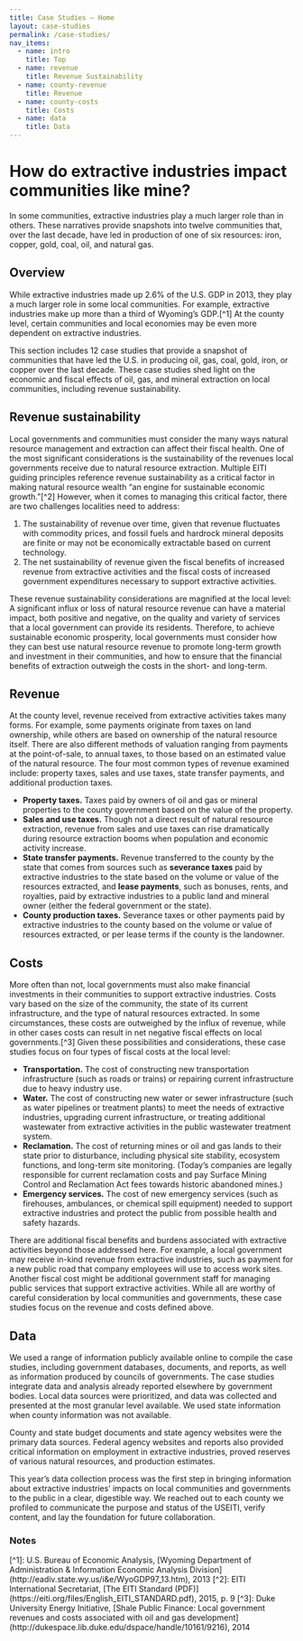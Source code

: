 ```yaml
---
title: Case Studies – Home
layout: case-studies
permalink: /case-studies/
nav_items:
  - name: intro
    title: Top
  - name: revenue
    title: Revenue Sustainability
  - name: county-revenue
    title: Revenue
  - name: county-costs
    title: Costs
  - name: data
    title: Data
---
```


<h1 class="case_studies_intro-heading">How do extractive industries impact communities like mine?</h1>

<p class="case_studies_intro-para">In some communities, extractive industries play a much larger role than in others. These narratives provide  snapshots into twelve communities that, over the last decade, have led in production of one of six resources: iron, copper, gold, coal, oil, and natural gas.</p>

<h2 class="h3"><a name="intro" class="case_studies_content-heading" data-nav-header="intro">Overview</a></h2>

While extractive industries made up 2.6% of the U.S. GDP in 2013, they play a much larger role in some local communities. For example, extractive industries make up more than a third of Wyoming’s GDP.[^1] At the county level, certain communities and local economies may be even more dependent on extractive industries.

This section includes 12 case studies that provide a snapshot of communities that have led the U.S. in producing oil, gas, coal, gold, iron, or copper over the last decade. These case studies shed light on the economic and fiscal effects of oil, gas, and mineral extraction on local communities, including revenue sustainability.

<h2 class="h3"><a name="revenue" class="case_studies_content-heading" data-nav-header="revenue">Revenue sustainability</a></h2>

Local governments and communities must consider the many ways natural resource management and extraction can affect their fiscal health. One of the most significant considerations is the sustainability of the revenues local governments receive due to natural resource extraction. Multiple EITI guiding principles reference revenue sustainability as a critical factor in making natural resource wealth &ldquo;an engine for sustainable economic growth.&rdquo;[^2] However, when it comes to managing this critical factor, there are two challenges localities need to address:

<ol class="list-decimal">
  <li>The sustainability of revenue over time, given that revenue fluctuates with commodity prices, and fossil fuels and hardrock mineral deposits are finite or may not be economically extractable based on current technology.</li>
  <li>The net sustainability of revenue given the fiscal benefits of increased revenue from extractive activities and the fiscal costs of increased government expenditures necessary to support extractive activities.
  </li>
</ol>

These revenue sustainability considerations are magnified at the local level: A significant influx or loss of natural resource revenue can have a material impact, both positive and negative, on the quality and variety of services that a local government can provide its residents. Therefore, to achieve sustainable economic prosperity, local governments must consider how they can best use natural resource revenue to promote long-term growth and investment in their communities, and how to ensure that the financial benefits of extraction outweigh the costs in the short- and long-term.

<h2 class="h3"><a name="county-revenue" class="case_studies_content-heading" data-nav-header="county-revenue">Revenue</a></h2>

At the county level, revenue received from extractive activities takes many forms. For example, some payments originate from taxes on land ownership, while others are based on ownership of the natural resource itself. There are also different methods of valuation ranging from payments at the point-of-sale, to annual taxes, to those based on an estimated value of the natural resource. The four most common types of revenue examined include: property taxes, sales and use taxes, state transfer payments, and additional production taxes.

* **Property taxes.** Taxes paid by owners of oil and gas or mineral properties to the county government based on the value of the property.
* **Sales and use taxes.** Though not a direct result of natural resource extraction, revenue from sales and use taxes can rise dramatically during resource extraction booms when population and economic activity increase.
* **State transfer payments.** Revenue transferred to the county by the state that comes from sources such as **severance taxes** paid by extractive industries to the state based on the volume or value of the resources extracted, and **lease payments**, such as bonuses, rents, and royalties, paid by extractive industries to a public land and mineral owner (either the federal government or the state).
* **County production taxes.** Severance taxes or other payments paid by extractive industries to the county based on the volume or value of resources extracted, or per lease terms if the county is the landowner.

<h2 class="h3"><a name="county-costs" class="case_studies_content-heading" data-nav-header="county-costs">Costs</a></h2>

More often than not, local governments must also make financial investments in their communities to support extractive industries. Costs vary based on the size of the community, the state of its current infrastructure, and the type of natural resources extracted. In some circumstances, these costs are outweighed by the influx of revenue, while in other cases costs can result in net negative fiscal effects on local governments.[^3] Given these possibilities and considerations, these case studies focus on four types of fiscal costs at the local level:

* **Transportation.** The cost of constructing new transportation infrastructure (such as roads or trains) or repairing current infrastructure due to heavy industry use.
* **Water.** The cost of constructing new water or sewer infrastructure (such as water pipelines or treatment plants) to meet the needs of extractive industries, upgrading current infrastructure, or treating additional wastewater from extractive activities in the public wastewater treatment system.
* **Reclamation.** The cost of returning mines or oil and gas lands to their state prior to disturbance, including physical site stability, ecosystem functions, and long-term site monitoring. (Today’s companies are legally responsible for current reclamation costs and pay Surface Mining Control and Reclamation Act fees towards historic abandoned mines.)
* **Emergency services.** The cost of new emergency services (such as firehouses, ambulances, or chemical spill equipment) needed to support extractive industries and protect the public from possible health and safety hazards.

There are additional fiscal benefits and burdens associated with extractive activities beyond those addressed here. For example, a local government may receive in-kind revenue from extractive industries, such as payment for a new public road that company employees will use to access work sites. Another fiscal cost might be additional government staff for managing public services that support extractive activities. While all are worthy of careful consideration by local communities and governments, these case studies focus on the revenue and costs defined above.

<h2 class="h3"><a name="data" class="case_studies_content-heading" data-nav-header="data">Data</a></h2>

We used a range of information publicly available online to compile the case studies, including government databases, documents, and reports, as well as information produced by councils of governments. The case studies integrate data and analysis already reported elsewhere by government bodies. Local data sources were prioritized, and data was collected and presented at the most granular level available. We used state information when county information was not available.

County and state budget documents and state agency websites were the primary data sources. Federal agency websites and reports also provided critical information on employment in extractive industries, proved reserves of various natural resources, and production estimates.

This year’s data collection process was the first step in bringing information about extractive industries’ impacts on local communities and governments to the public in a clear, digestible way. We reached out to each county we profiled to communicate the purpose and status of the USEITI, verify content, and lay the foundation for future collaboration.

<h3 class="case_studies_content-heading">Notes</h3>
[^1]: U.S. Bureau of Economic Analysis, [Wyoming Department of Administration &amp; Information Economic Analysis Division](http://eadiv.state.wy.us/i&e/WyoGDP97_13.htm), 2013
[^2]: EITI International Secretariat, [The EITI Standard (PDF)](https://eiti.org/files/English_EITI_STANDARD.pdf), 2015, p. 9
[^3]: Duke University Energy Initiative, [Shale Public Finance: Local government revenues and costs associated with oil and gas development](http://dukespace.lib.duke.edu/dspace/handle/10161/9216), 2014
